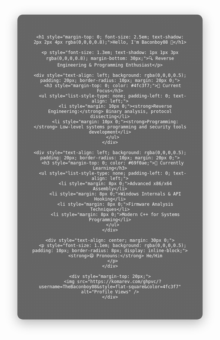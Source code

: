 <div align="center" style="background-image: background-image: url('https://raw.githubusercontent.com/TheBaconboy08/TheBaconboy08/main/aurora-bg.jpg')
  background-size: cover; background-position: center; padding: 40px; border-radius: 15px; color: white; margin: 20px auto; max-width: 800px; min-height: 300px; box-shadow: 0 8px 32px rgba(0,0,0,0.3); position: relative; overflow: hidden;">

  <!-- Dark overlay for text readability -->
  <div style="position: absolute; top: 0; left: 0; width: 100%; height: 100%; background: linear-gradient(rgba(0,0,0,0.6), rgba(0,0,0,0.6)); z-index: 1;"></div>

  <!-- Content -->
  <div style="position: relative; z-index: 2; text-align: center;">

    <h1 style="margin-top: 0; font-size: 2.5em; text-shadow: 2px 2px 4px rgba(0,0,0,0.8);">Hello, I'm Baconboy08 👋</h1>
    
    <p style="font-size: 1.3em; text-shadow: 1px 1px 3px rgba(0,0,0,0.8); margin-bottom: 30px;">🔍 Reverse Engineering & Programming Enthusiast</p>

    <div style="text-align: left; background: rgba(0,0,0,0.5); padding: 20px; border-radius: 10px; margin: 20px 0;">
      <h3 style="margin-top: 0; color: #4fc3f7;">🔭 Current Focus</h3>
      <ul style="list-style-type: none; padding-left: 0; text-align: left;">
        <li style="margin: 10px 0;"><strong>Reverse Engineering:</strong> Binary analysis, protocol dissecting</li>
        <li style="margin: 10px 0;"><strong>Programming:</strong> Low-level systems programming and security tools development</li>
      </ul>
    </div>

    <div style="text-align: left; background: rgba(0,0,0,0.5); padding: 20px; border-radius: 10px; margin: 20px 0;">
      <h3 style="margin-top: 0; color: #69f0ae;">🌱 Currently Learning</h3>
      <ul style="list-style-type: none; padding-left: 0; text-align: left;">
        <li style="margin: 8px 0;">Advanced x86/x64 Assembly</li>
        <li style="margin: 8px 0;">Windows Internals & API Hooking</li>
        <li style="margin: 8px 0;">Firmware Analysis Techniques</li>
        <li style="margin: 8px 0;">Modern C++ for Systems Programming</li>
      </ul>
    </div>

    <div style="text-align: center; margin: 30px 0;">
      <p style="font-size: 1.1em; background: rgba(0,0,0,0.5); padding: 10px; border-radius: 8px; display: inline-block;">
        <strong>😄 Pronouns:</strong> He/Him
      </p>
    </div>

    <div style="margin-top: 20px;">
      <img src="https://komarev.com/ghpvc/?username=TheBaconboy08&style=flat-square&color=4fc3f7" alt="Profile Views" />
    </div>

  </div>
</div>
